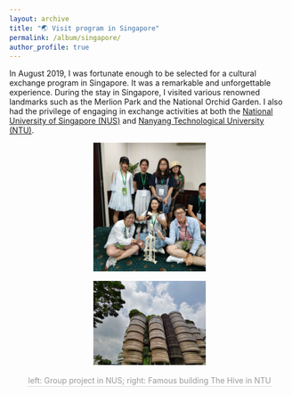 ```yaml
---
layout: archive
title: "🌏 Visit program in Singapore"
permalink: /album/singapore/
author_profile: true
---
```


In August 2019, I was fortunate enough to be selected for a cultural exchange program in Singapore. It was a remarkable and unforgettable experience. During the stay in Singapore, I visited various renowned landmarks such as the Merlion Park and the National Orchid Garden. I also had the privilege of engaging in exchange activities at both the [National University of Singapore (NUS)](https://www.nus.edu.sg/) and [Nanyang Technological University (NTU)](https://www.ntu.edu.sg/). 

<center>
<img src="/images/sin1.png"
width = "40%">

<img src="/images/sin2.png"
width = "40%">
<br>
    <div style = "
        color: orange;
        border-bottom: 1px solid #d9d9d9;
        display: inline-block;
        color: #999;
        padding: 2px;">
        left: Group project in NUS; right: Famous building The Hive in NTU
    </div>
    <p> </p>
</center>